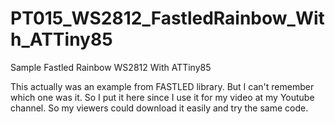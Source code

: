 # PT015_WS2812_FastledRainbow_With_ATTiny85
Sample Fastled Rainbow WS2812 With ATTiny85

This actually was an example from FASTLED library. But I can't remember which one was it. 
So I put it here since I use it for my video at my Youtube channel. So my viewers could download it easily and try the same code.
